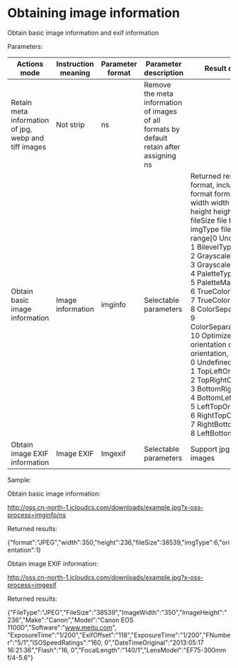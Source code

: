 # Obtaining image information

Obtain basic image information and exif information

Parameters:

|Actions mode|Instruction meaning|Parameter format|Parameter description|Result description|
|-|-|-|-|-|
|Retain meta information of jpg, webp and tiff images|Not strip|ns|Remove the meta information of images of all formats by default<br>retain after assigning ns||
|Obtain basic image information|Image information|imginfo|Selectable parameters|Returned results of json format, including: <br>format format<br>width width<br>height height<br>fileSize file bytes number<br>imgType file type, value range[0 UndefinedType,<br>1 BilevelType,<br>2 GrayscaleType,<br>3 GrayscaleMatteType,<br>4 PaletteType,<br>5 PaletteMatteType,<br>6 TrueColorType,<br>7 TrueColorMatteType,<br>8 ColorSeparationType,<br>9 ColorSeparationMatteType,<br>10 OptimizeType]<br>orientation original EXIF orientation, value range[<br>0 UndefinedOrientation,<br>1 TopLeftOrientation,<br>2 TopRightOrientation,<br>3  BottomRightOrientation,<br>4 BottomLeftOrientation,<br>5 LeftTopOrientation,<br>6 RightTopOrientation,<br>7 RightBottomOrientation,<br>8 LeftBottomOrientation]|
|Obtain image EXIF information|Image EXIF|Imgexif|Selectable parameters|Support jpg and tiff format images| 

Sample:

Obtain basic image information:

http://oss.cn-north-1.jcloudcs.com/downloads/example.jpg?x-oss-process=imginfo/ns

Returned results:

{"format":"JPEG","width":350,"height":236,"fileSize":38539,"imgType":6,"orientation":1}

Obtain image EXIF information:

http://oss.cn-north-1.jcloudcs.com/downloads/example.jpg?x-oss-process=imgexif

Returned results:

{"FileType":"JPEG","FileSize":"38539","ImageWidth":"350","ImageHeight":"236","Make":"Canon","Model":"Canon EOS 1100D","Software":"www.meitu.com", "ExposureTime":"1/200","ExifOffset":"118","ExposureTime":"1/200","FNumber":"5/1","ISOSpeedRatings":"160, 0","DateTimeOriginal":"2013:05:17 16:21:36","Flash":"16, 0","FocalLength":"140/1","LensModel":"EF75-300mm f/4-5.6"}
